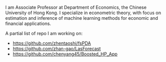 I am Associate Professor at Department of Economics, the Chinese University of Hong Kong. I specialize in econometric theory, with focus on estimation and inference of machine learning methods for economic and financial applications.

A partial list of repo I am working on:
* https://github.com/zhentaoshi/fsPDA
* https://github.com/zhan-gao/LasForecast
* https://github.com/chenyang45/Boosted_HP_App
